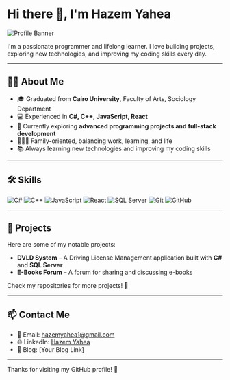# Hi there 👋, I'm Hazem Yahea

![Profile Banner](https://img.shields.io/badge/Welcome-to-my-GitHub-blue)

I'm a passionate programmer and lifelong learner. I love building projects, exploring new technologies, and improving my coding skills every day.  

---

## 👨‍💻 About Me

- 🎓 Graduated from **Cairo University**, Faculty of Arts, Sociology Department  
- 💻 Experienced in **C#, C++, JavaScript, React**  
- 🌱 Currently exploring **advanced programming projects and full-stack development**  
- 👨‍👩‍👧 Family-oriented, balancing work, learning, and life  
- 📚 Always learning new technologies and improving my coding skills  

---

## 🛠 Skills

![C#](https://img.shields.io/badge/C%23-239120?style=for-the-badge&logo=c-sharp&logoColor=white)
![C++](https://img.shields.io/badge/C++-00599C?style=for-the-badge&logo=c%2B%2B&logoColor=white)
![JavaScript](https://img.shields.io/badge/JavaScript-F7DF1E?style=for-the-badge&logo=javascript&logoColor=black)
![React](https://img.shields.io/badge/React-61DAFB?style=for-the-badge&logo=react&logoColor=black)
![SQL Server](https://img.shields.io/badge/SQL%20Server-CC2927?style=for-the-badge&logo=microsoft-sql-server&logoColor=white)
![Git](https://img.shields.io/badge/Git-F05032?style=for-the-badge&logo=git&logoColor=white)
![GitHub](https://img.shields.io/badge/GitHub-181717?style=for-the-badge&logo=github&logoColor=white)

---

## 📂 Projects

Here are some of my notable projects:

- **DVLD System** – A Driving License Management application built with **C#** and **SQL Server**  
- **E-Books Forum** – A forum for sharing and discussing e-books  

Check my repositories for more projects! 👀

---

## 📫 Contact Me

- 📧 Email: [hazemyahea1@gmail.com](mailto:hazemyahea1@gmail.com)  
- 🌐 LinkedIn: [Hazem Yahea](https://www.linkedin.com/in/hazemyahea/)  
- 📝 Blog: [Your Blog Link]  

---

Thanks for visiting my GitHub profile! 🚀
